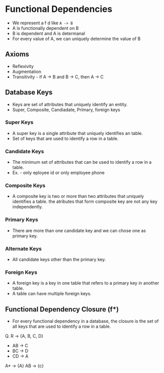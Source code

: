 # Functional Dependencies
- We represent a f d like `A -> B`
- A is functionally dependent on B
- B is dependent and A is determanal
- For every value of A, we can uniquely determine the value of B

## Axioms 
- Reflexivity
- Augmentation
- Transitivity - if A → B and B → C, then A → C

## Database Keys
- Keys are set of attributes that uniquely identify an entity.
- Super, Composite, Candiadate, Primary, foreign keys

### Super Keys
- A super key is a single attribute that uniquely identifies an table.
- Set of keys that are used to identify a row in a table.

### Candidate Keys
- The minimum set of attributes that can be used to identify a row in a table.
- Ex. - only eployee id or only employee phone

### Composite Keys
- A composite key is two or more than two attributes that uniquely identifies a table. the atributes that form composite key are not any key independently.

### Primary Keys
- There are more than one candidate key and we can chose one as primary key.

### Alternate Keys 
- All candidate keys other than the primary key.

### Foreign Keys
- A foreign key is a key in one table that refers to a primary key in another table.
- A table can have multiple foreign keys.

## Functional Dependency Closure (f*)
- For every functional dependency in a database, the closure is the set of all keys that are used to identify a row in a table.

Q. R → {A, B, C, D}
- AB → C
- BC → D
- CD → A

A* → {A}
AB -> {c}